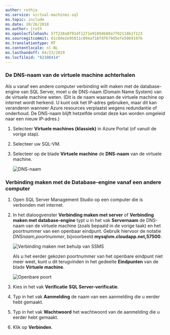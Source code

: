 ```yaml
---
author: rothja
ms.service: virtual-machines-sql
ms.topic: include
ms.date: 10/26/2018
ms.author: jroth
ms.openlocfilehash: 57f238a8f91df1271e91894b88a7f02118b1f123
ms.sourcegitcommit: 61c8de2e95011c094af18fdf679d5efe5069197b
ms.translationtype: MT
ms.contentlocale: nl-NL
ms.lasthandoff: 04/23/2019
ms.locfileid: "62108414"
---
```

### <a name="determine-the-dns-name-of-the-virtual-machine"></a>De DNS-naam van de virtuele machine achterhalen
Als u vanaf een andere computer verbinding wilt maken met de database-engine van SQL Server, moet u de DNS-naam (Domain Name System) van de virtuele machine weten. (Dit is de naam waaraan de virtuele machine op internet wordt herkend. U kunt ook het IP-adres gebruiken, maar dit kan veranderen wanneer Azure resources verplaatst wegens redundantie of onderhoud. De DNS-naam blijft hetzelfde omdat deze kan worden omgeleid naar een nieuw IP-adres.)  

1. Selecteer **Virtuele machines (klassiek)** in Azure Portal (of vanuit de vorige stap).
2. Selecteer uw SQL-VM.
3. Selecteer op de blade **Virtuele machine** de **DNS-naam** van de virtuele machine.
   
    ![DNS-naam](./media/virtual-machines-sql-server-connection-steps/sql-vm-dns-name.png)

### <a name="connect-to-the-database-engine-from-another-computer"></a>Verbinding maken met de Database-engine vanaf een andere computer
1. Open SQL Server Management Studio op een computer die is verbonden met internet.
2. In het dialoogvenster **Verbinding maken met server** of **Verbinding maken met database-engine** typt u in het vak **Servernaam** de DNS-naam van de virtuele machine (zoals bepaald in de vorige taak) en het poortnummer van een openbaar eindpunt. Gebruik hiervoor de notatie *DNSnaam,poortnummer*, bijvoorbeeld **mysqlvm.cloudapp.net,57500**.
   
    ![Verbinding maken met behulp van SSMS](./media/virtual-machines-sql-server-connection-steps/33Connect-SSMS.png)
   
    Als u het eerder gekozen poortnummer van het openbare eindpunt niet meer weet, kunt u dit terugvinden in het gedeelte **Eindpunten** van de blade **Virtuele machine**.
   
    ![Openbare poort](./media/virtual-machines-sql-server-connection-steps/sql-vm-port-number.png)
3. Kies in het vak **Verificatie** **SQL Server-verificatie**.
4. Typ in het vak **Aanmelding** de naam van een aanmelding die u eerder hebt gemaakt.
5. Typ in het vak **Wachtwoord** het wachtwoord van de aanmelding die u eerder hebt gemaakt.
6. Klik op **Verbinden**.

